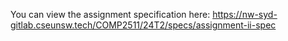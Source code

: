 You can view the assignment specification here: https://nw-syd-gitlab.cseunsw.tech/COMP2511/24T2/specs/assignment-ii-spec
